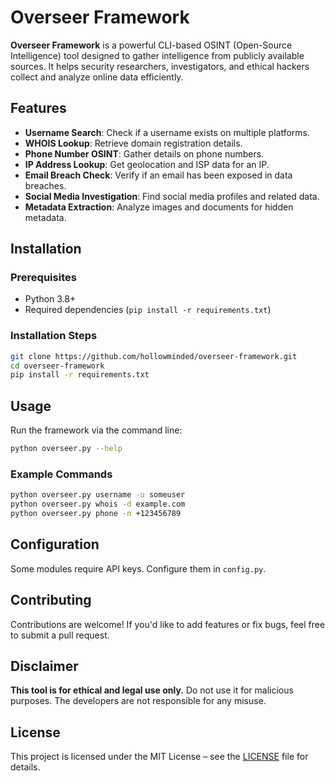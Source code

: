# Overseer Framework

**Overseer Framework** is a powerful CLI-based OSINT (Open-Source Intelligence) tool designed to gather intelligence from publicly available sources. It helps security researchers, investigators, and ethical hackers collect and analyze online data efficiently.

## Features
- **Username Search**: Check if a username exists on multiple platforms.
- **WHOIS Lookup**: Retrieve domain registration details.
- **Phone Number OSINT**: Gather details on phone numbers.
- **IP Address Lookup**: Get geolocation and ISP data for an IP.
- **Email Breach Check**: Verify if an email has been exposed in data breaches.
- **Social Media Investigation**: Find social media profiles and related data.
- **Metadata Extraction**: Analyze images and documents for hidden metadata.

## Installation
### Prerequisites
- Python 3.8+
- Required dependencies (`pip install -r requirements.txt`)

### Installation Steps
```sh
git clone https://github.com/hollowminded/overseer-framework.git
cd overseer-framework
pip install -r requirements.txt
```

## Usage
Run the framework via the command line:
```sh
python overseer.py --help
```

### Example Commands
```sh
python overseer.py username -u someuser
python overseer.py whois -d example.com
python overseer.py phone -n +123456789
```

## Configuration
Some modules require API keys. Configure them in `config.py`.

## Contributing
Contributions are welcome! If you'd like to add features or fix bugs, feel free to submit a pull request.

## Disclaimer
**This tool is for ethical and legal use only.** Do not use it for malicious purposes. The developers are not responsible for any misuse.

## License
This project is licensed under the MIT License – see the [LICENSE](LICENSE) file for details.

